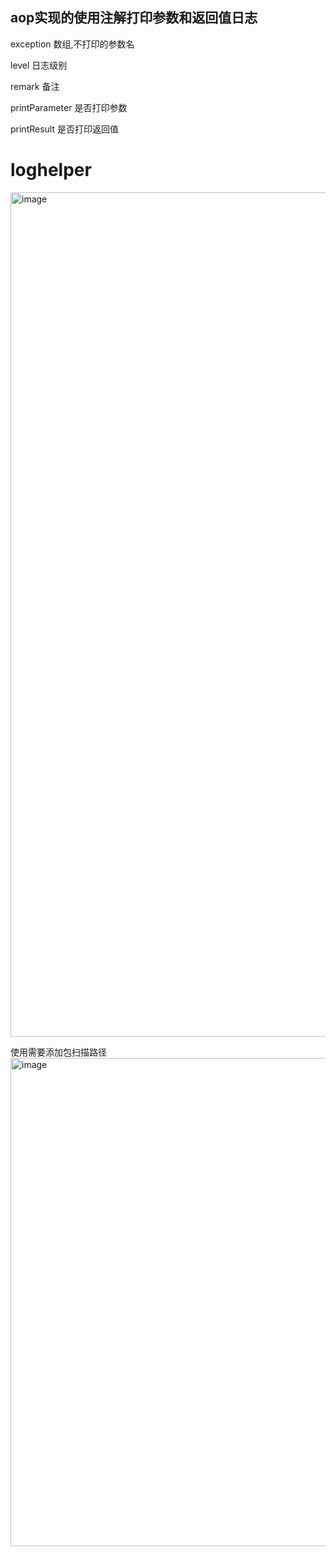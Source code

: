 ## aop实现的使用注解打印参数和返回值日志

exception  数组,不打印的参数名

level      日志级别

remark     备注

printParameter 是否打印参数

printResult    是否打印返回值


# loghelper

<img width="1351" alt="image" src="https://user-images.githubusercontent.com/54015884/185789440-54b554de-bca0-424e-9c34-ae23115b7073.png">

使用需要添加包扫描路径
<img width="781" alt="image" src="https://user-images.githubusercontent.com/54015884/185789938-027780f2-74ad-4dd7-bc78-2fe0ae38e0b6.png">

